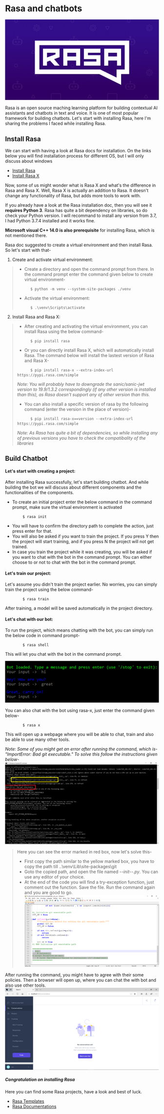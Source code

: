 # Rasa and chatbots

 ![IMAGE](../img/rasa_logo.png "Rasa")

Rasa is an open source maching learning platform for building contextual AI assistants and chatbots in text and voice. It is one of most popular framework for building chatbots. Let's start with installing Rasa, here I'm sharing the problems I faced while installing Rasa.


## Install Rasa

We can start with having a look at Rasa docs for installation. On the links below you will find installation process for different OS, but I will only discuss about windows
+ [Install Rasa](https://rasa.com/docs/rasa/user-guide/installation/ "Install Rasa")
+ [Install Rasa X](https://rasa.com/docs/rasa-x/0.19.5/installation-and-setup/ "Install Rasa X")

Now, some of us might wonder what is Rasa X and what's the difference in Rasa and Rasa X. Well, Rasa X is actually an addition to Rasa. It doesn't change any functionality of Rasa, but adds more tools to work with.

If you already have a look at the Rasa installation doc, then you will see it **requires Python 3**. Rasa has quite a bit dependency on libraries, so do check your Python version. I will recommand to install any version from 3.7, I had Python 3.7.4 installed and it works fine.

**Microsoft visual C++ 14.0 is also prerequisite** for installing Rasa, which is not mentioned there.

Rasa doc suggested to create a virtual environment and then install Rasa. So let's start with that-

1. Create and activate virtual environment:
> + Create a directory and open the command prompt from there. In the command prompt enter the command given below to create virtual environment-
> ```
>       $ python -m venv --system-site-packages ./venv
> ```
> + Activate the virtual environment:
> ```
>       $ .\venv\Scripts\activate
> ```

2. Install Rasa and Rasa X:
> + After creating and activating the virtual environment, you can install Rasa using the below command-
> ```
>       $ pip install rasa
> ```
> + Or you can directly install Rasa X, which will automatically install Rasa. The command below will install the lastest version of Rasa and Rasa X-
> ```
>       $ pip install rasa-x --extra-index-url https://pypi.rasa.com/simple
> ```
> *Note: You will probably have to downgrade the sanic/sanic-jwt version to 19.9/1.3.2 correspondingly (if any other version is installed than this), as Rasa doesn't support any of other version than this.*
> + You can also install a specific version of rasa by the following command (enter the version in the place of version)-
> ```
>       $ pip install rasa-x==version --extra-index-url https://pypi.rasa.com/simple
> ```
> *Note: As Rasa has quite a bit of dependencies, so while installing any of previous versions you have to check the compatibality of the libraries*


## Build Chatbot

#### Let's start with creating a project:

After installing Rasa successfully, let's start building chatbot. And while building the bot we will discuss about different components and the functionalities of the components.

+ To create an initial project enter the below command in the command prompt, make sure the virtual environment is activated
```
        $ rasa init
```
+ You will have to confirm the directory path to complete the action, just press enter for that.
+ You will also be asked if you want to train the project. If you press Y then the project will start training, and if you press N the project will not get trained.
+ In case you train the project while it was creating, you will be asked if you want to chat with the bot in the command prompt. You can either choose to or not to chat with the bot in the command prompt.

#### Let's train our project:

Let's assume you didn't train the project earlier. No worries, you can simply train the project using the below command-
```
        $ rasa train
```
After training, a model will be saved automatically in the project directory.

#### Let's chat with our bot:

To run the project, which means chatting with the bot, you can simply run the below code in command prompt-
```
        $ rasa shell
```
This will let you chat with the bot in the command prompt.

 ![IMAGE](../img/rasa_shell.PNG "Chat with the bot in rasa shell")

You can also chat with the bot using rasa-x, just enter the command given below-
```
        $ rasa x
```
This will open up a webpage where you will be able to chat, train and also be able to use many other tools.

*Note: Some of you might get an error after running the command, which is- "ImportError: Bad git executable." To solve this follow the instructions given below-*
 ![IMAGE](../img/git_error.PNG "git error")
>Here you can see the error marked in red box, now let's solve this-
>+ First copy the path similar to the yellow marked box, you have to copy the path till ..\venv\Lib\site-packages\git
>+ Goto the copied path, and open the file named *--init--.py*. You can use any editor of your choice.
>+ At the end of the code you will find a try-exception function, just comment out the function. Save the file. Run the command again and you are good to go. 
 ![IMAGE](../img/git_solve.PNG "git solve")

After running the command, you might have to agree with their some policies. Then a browser will open up, where you can chat the with bot and also use other tools.
 ![IMAGE](../img/rasa_x.png "git solve")

##### Congratulation on installing Rasa

Here you can find some Rasa projects, have a look and best of luck.
+ [Rasa Templates](https://github.com/cedextech/rasa-chatbot-templates "Rasa Templates")
+ [Rasa Documentations](https://rasa.com/docs/ "Rasa Docs")
